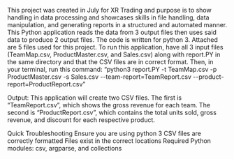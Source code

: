 This project was created in July for XR Trading and purpose is to show handling in data processing and showcases skills in file handling, data manipulation, and generating reports in a structured and automated manner.
This Python application reads the data from 3 output files then uses said data to produce 2 output files. The code is written for python 3. Attached are 5 files used for this project. To run this application, have all 3 input files (TeamMap.csv, ProductMaster.csv, and Sales.csv) along with report.PY in the same directory and that the CSV files are in correct format. Then, in your terminal, run this command:
“python3 report.PY -t TeamMap.csv -p ProductMaster.csv -s Sales.csv --team-report=TeamReport.csv --product-report=ProductReport.csv”


Output: This application will create two CSV files. The first is “TeamReport.csv”, which shows the gross revenue for each team. The second is “ProductReport.csv”, which contains the total units sold, gross revenue, and discount for each respective product.


Quick Troubleshooting
Ensure you are using python 3
CSV files are correctly formatted
Files exist in the correct locations
Required Python modules: csv, argparse, and collections

